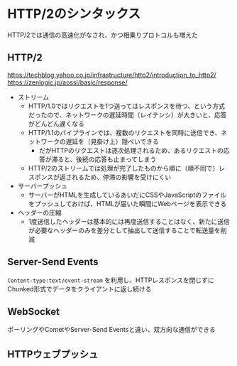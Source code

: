 # HTTP/2のシンタックス

HTTP/2では通信の高速化がなされ、かつ相乗りプロトコルも増えた

## HTTP/2

https://techblog.yahoo.co.jp/infrastructure/http2/introduction_to_http2/
https://zenlogic.jp/aossl/basic/response/

- ストリーム
  - HTTP/1.0ではリクエストを1つ送ってはレスポンスを待つ、という方式だったので、ネットワークの遅延時間（レイテンシ）が大きいと、応答がどんどん遅くなる
  - HTTP/1.1のパイプラインでは、複数のリクエストを同時に送信でき、ネットワークの遅延を（見掛け上）隠ぺいできる
    - だがHTTPのリクエストは逐次処理されるため、あるリクエストの応答が滞ると、後続の応答も止まってしまう
  - HTTP/2のストリームでは処理が完了したものから順に（順不同で）レスポンスが返されるため、停滞の影響を受けにくい
- サーバープッシュ
  - サーバーがHTMLを生成しているあいだにCSSやJavaScriptのファイルをプッシュしておけば、HTMLが届いた瞬間にWebページを表示できる
- ヘッダーの圧縮
  - 1度送信したヘッダーは基本的には再度送信することはなく、新たに送信が必要なヘッダーのみを差分として抽出して送信することで転送量を削減

## Server-Send Events

`Content-type:text/event-stream` を利用し、HTTPレスポンスを閉じずにChunked形式でデータをクライアントに返し続ける

## WebSocket

ポーリングやCometやServer-Send Eventsと違い、双方向な通信ができる

## HTTPウェブプッシュ
